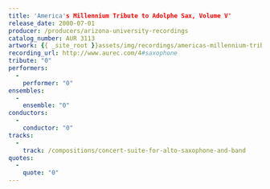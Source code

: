 ```yaml
---
title: 'America's Millennium Tribute to Adolphe Sax, Volume V'
release_date: 2000-07-01
producer: /producers/arizona-university-recordings
catalog_number: AUR 3113
artwork: {{ _site_root }}assets/img/recordings/americas-millennium-tribute-to-adolphe-sax-volume-v.jpg
recording_url: http://www.aurec.com/4#saxophone
tribute: "0"
performers: 
  -
    performer: "0"
ensembles: 
  -
    ensemble: "0"
conductors: 
  -
    conductor: "0"
tracks: 
  -
    track: /compositions/concert-suite-for-alto-saxophone-and-band
quotes: 
  -
    quote: "0"
---
```

